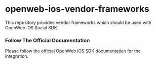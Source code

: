 # openweb-ios-vendor-frameworks

This repository provides vendor frameworks which should be used with OpenWeb iOS Social SDK.

### Follow The Official Documentation

Please follow [the official OpenWeb iOS SDK documentation](https://developers.openweb.com/docs/ios-getting-started) for the integration.
